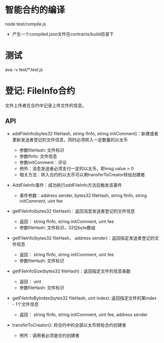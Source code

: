 # 智能合约的编译
node test/compile.js
- 产生一个compiled.json文件在contracts/build目录下

# 测试
ava -v test/*.test.js

# 登记: FileInfo合约
文件上传者在合约中记录上传文件的信息。

## API
- addFileInfo(bytes32 fileHash, string fInfo, string initComment)：新建或者更新发送者登记的文件信息，同时必须转入一定数量的以太币
    - 参数fileHash: 文件标识
    - 参数fInfo: 文件信息
    - 参数initComment：评论
    - 例外：消息发送者必须支付一定的以太币，即msg.value > 0
    - 相关方法：转入合约的以太币可以用transferToCreator转给创建者

- AddFileInfo事件：成功执行addFileInfo方法后触发该事件
  - 事件参数：address sender, bytes32 fileHash, string fInfo, string initComment, uint fee
    
- getFileInfo(bytes32 fileHash)：返回消息发送者登记的文件信息
    - 返回： string fInfo, string initComment, uint fee
    - 参数fileHash: 文件标识，32位byte数组

- getFileInfo(bytes32 fileHash， address sender)：返回指定发送者登记的文件信息
    - 返回： string fInfo, string initComment, uint fee
    - 参数fileHash: 文件标识
    
- getFileInfoSize(bytes32 fileHash)：返回指定文件的信息条数
    - 返回： uint
    - 参数fileHash: 文件标识

- getFileInfoByIndex(bytes32 fileHash, uint index): 返回指定文件的第index - 1个文件信息
  - 返回： string fInfo, string initComment, uint fee, address sender

- transferToCreator(): 将合约中的全部以太币转给合约创建者
  - 例外：调用者必须是合约创建者

